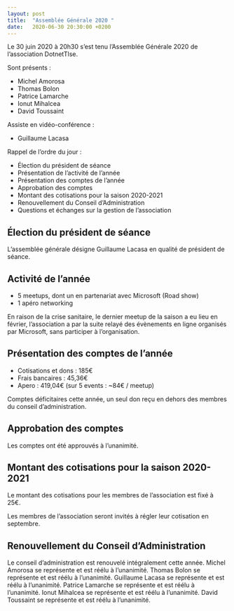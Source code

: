 ```yaml
---
layout: post
title:  "Assemblée Générale 2020 "
date:   2020-06-30 20:30:00 +0200
---
```


Le 30 juin 2020 à 20h30 s’est tenu l’Assemblée Générale 2020 de l’association DotnetTlse.

Sont présents :
- Michel Amorosa 
- Thomas Bolon
- Patrice Lamarche
- Ionut Mihalcea
- David Toussaint

Assiste en vidéo-conférence :
- Guillaume Lacasa

Rappel de l’ordre du jour :
- Élection du président de séance 
- Présentation de l’activité de l’année
- Présentation des comptes de l’année
- Approbation des comptes
- Montant des cotisations pour la saison 2020-2021
- Renouvellement du Conseil d’Administration
- Questions et échanges sur la gestion de l’association

## Élection du président de séance

L’assemblée générale désigne Guillaume Lacasa en qualité de président de séance.

## Activité de l’année
- 5 meetups, dont un en partenariat avec Microsoft (Road show)
- 1 apéro networking

En raison de la crise sanitaire, le dernier meetup de la saison a eu lieu en février, l’association a par la suite relayé des évènements en ligne organisés par Microsoft, sans participer à l’organisation.

## Présentation des comptes de l’année

- Cotisations et dons : 185€  
- Frais bancaires : 45,36€  
- Apero : 419,04€ (sur 5 events : ~84€ / meetup)  

Comptes déficitaires cette année, un seul don reçu en dehors des membres du conseil d’administration.

## Approbation des comptes

Les comptes ont été approuvés à l’unanimité.

## Montant des cotisations pour la saison 2020-2021

Le montant des cotisations pour les membres de l’association est fixé à 25€.  

Les membres de l’association seront invités à régler leur cotisation en septembre.

## Renouvellement du Conseil d’Administration
Le conseil d’administration est renouvelé intégralement cette année.
Michel Amorosa se représente et est réélu à l’unanimité.
Thomas Bolon se représente et est réélu à l’unanimité.
Guillaume Lacasa se représente et est réélu à l’unanimité.
Patrice Lamarche se représente et est réélu à l’unanimité.
Ionut Mihalcea se représente et est réélu à l’unanimité.
David Toussaint se représente et est réélu à l’unanimité.
